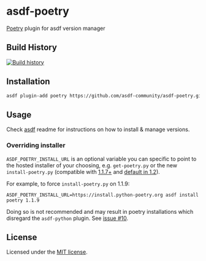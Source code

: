 # asdf-poetry

[Poetry](https://github.com/python-poetry/poetry) plugin for asdf version
manager

## Build History

[![Build history](https://buildstats.info/github/chart/asdf-community/asdf-poetry?branch=master)](https://github.com/asdf-community/asdf-poetry/actions)

## Installation

```bash
asdf plugin-add poetry https://github.com/asdf-community/asdf-poetry.git
```

## Usage

Check [asdf](https://github.com/asdf-vm/asdf) readme for instructions on how to
install & manage versions.

### Overriding installer

`ASDF_POETRY_INSTALL_URL` is an optional variable you can specific to point to
the hosted installer of your choosing, e.g. `get-poetry.py` or the new `install-poetry.py`
(compatible with [1.1.7+](https://github.com/python-poetry/poetry/releases/tag/1.1.7) and 
[default in 1.2](https://python-poetry.org/blog/announcing-poetry-1.2.0a1/#deprecation-of-the-get-poetrypy-script)).

For example, to force `install-poetry.py` on 1.1.9:

```
ASDF_POETRY_INSTALL_URL=https://install.python-poetry.org asdf install poetry 1.1.9
```

Doing so is not recommended and may result in poetry installations which
disregard the `asdf-python` plugin. See [issue #10](https://github.com/asdf-community/asdf-poetry/issues/10).

## License

Licensed under the
[MIT license](https://github.com/asdf-community/asdf-poetry/blob/master/LICENSE).
